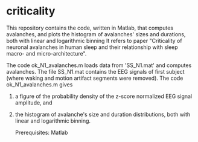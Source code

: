 # criticality
This repository contains the code, written in Matlab, that computes avalanches, and plots the histogram of avalanches' sizes and durations, both with linear and logarithmic binning 
It refers to  paper  "Criticality of neuronal avalanches in human sleep and their relationship with sleep macro- and micro-architecture".

The code ok_N1_avalanches.m  loads data from 'SS_N1.mat' and computes avalanches.
The file SS_N1.mat contains the EEG signals of first subject (where waking and motion artifact segments were removed).
The code ok_N1_avalanches.m gives 
1) a figure of the probability density of the z-score normalized EEG signal amplitude, and 
2) the histogram of avalanche's size and duration distributions, both with linear and logarithmic binning.
   
    Prerequisites: 
        Matlab
